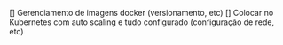 [] Gerenciamento de imagens docker (versionamento, etc)
[] Colocar no Kubernetes com auto scaling e tudo configurado (configuração de rede, etc)
